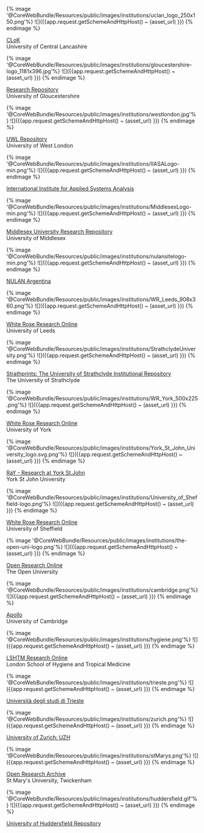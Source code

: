 {% image '@CoreWebBundle/Resources/public/images/institutions/uclan\_logo\_250x150.png'%} ![]({{app.request.getSchemeAndHttpHost() ~ (asset_url) }}) {% endimage %}

[CLoK](https://clok.uclan.ac.uk/)  
University of Central Lancashire

{% image '@CoreWebBundle/Resources/public/images/institutions/gloucestershire-logo\_1181x396.jpg'%} ![]({{app.request.getSchemeAndHttpHost() ~ (asset_url) }}) {% endimage %}

[Research Repository](http://eprints.glos.ac.uk)  
University of Gloucestershire

{% image '@CoreWebBundle/Resources/public/images/institutions/westlondon.jpg'%} ![]({{app.request.getSchemeAndHttpHost() ~ (asset_url) }}) {% endimage %}

[UWL Repository](http://repository.uwl.ac.uk/eprints/)  
University of West London

{% image '@CoreWebBundle/Resources/public/images/institutions/IIASALogo-min.png'%} ![]({{app.request.getSchemeAndHttpHost() ~ (asset_url) }}) {% endimage %}

[International Institute for Applied Systems Analysis](https://pure.iiasa.ac.at/)  

{% image '@CoreWebBundle/Resources/public/images/institutions/MiddlesexLogo-min.png'%} ![]({{app.request.getSchemeAndHttpHost() ~ (asset_url) }}) {% endimage %}

[Middlesex University Research Repository](http://eprints.mdx.ac.uk)  
University of Middlesex

{% image '@CoreWebBundle/Resources/public/images/institutions/nulansitelogo-min.png'%} ![]({{app.request.getSchemeAndHttpHost() ~ (asset_url) }}) {% endimage %}

[NULAN Argentina](http://nulan.mdp.edu.ar/)  

{% image '@CoreWebBundle/Resources/public/images/institutions/WR\_Leeds\_908x360.png'%} ![]({{app.request.getSchemeAndHttpHost() ~ (asset_url) }}) {% endimage %}

[White Rose Research Online](http://eprints.whiterose.ac.uk/)  
University of Leeds

{% image '@CoreWebBundle/Resources/public/images/institutions/StrathclydeUniversity.png'%} ![]({{app.request.getSchemeAndHttpHost() ~ (asset_url) }}) {% endimage %}

[Strathprints: The University of Strathclyde Institutional Repository](http://strathprints.strath.ac.uk/)  
The University of Strathclyde

{% image '@CoreWebBundle/Resources/public/images/institutions/WR\_York\_500x225.png'%} ![]({{app.request.getSchemeAndHttpHost() ~ (asset_url) }}) {% endimage %}

[White Rose Research Online](http://eprints.whiterose.ac.uk/)  
University of York

{% image '@CoreWebBundle/Resources/public/images/institutions/York\_St\_John\_University\_logo.svg.png'%} ![]({{app.request.getSchemeAndHttpHost() ~ (asset_url) }}) {% endimage %}

[RaY - Research at York St.John](https://ray.yorksj.ac.uk/)  
York St John University

{% image '@CoreWebBundle/Resources/public/images/institutions/University\_of\_Sheffield-logo.png'%} ![]({{app.request.getSchemeAndHttpHost() ~ (asset_url) }}) {% endimage %}

[White Rose Research Online](http://eprints.whiterose.ac.uk/)  
University of Sheffield

{% image '@CoreWebBundle/Resources/public/images/institutions/the-open-uni-logo.png'%} ![]({{app.request.getSchemeAndHttpHost() ~ (asset_url) }}) {% endimage %}

[Open Research Online](http://oro.open.ac.uk/)  
The Open University

{% image '@CoreWebBundle/Resources/public/images/institutions/cambridge.png'%} ![]({{app.request.getSchemeAndHttpHost() ~ (asset_url) }}) {% endimage %}

[Apollo](https://www.repository.cam.ac.uk/)  
University of Cambridge

{% image '@CoreWebBundle/Resources/public/images/institutions/hygiene.png'%} ![]({{app.request.getSchemeAndHttpHost() ~ (asset_url) }}) {% endimage %}

[LSHTM Research Online](http://researchonline.lshtm.ac.uk/)  
London School of Hygiene and Tropical Medicine

{% image '@CoreWebBundle/Resources/public/images/institutions/trieste.png'%} ![]({{app.request.getSchemeAndHttpHost() ~ (asset_url) }}) {% endimage %}

[Università degli studi di Trieste](https://www.units.it/)

{% image '@CoreWebBundle/Resources/public/images/institutions/zurich.png'%} ![]({{app.request.getSchemeAndHttpHost() ~ (asset_url) }}) {% endimage %}

[University of Zurich: UZH](http://www.uzh.ch/en.html)

{% image '@CoreWebBundle/Resources/public/images/institutions/stMarys.png'%} ![]({{app.request.getSchemeAndHttpHost() ~ (asset_url) }}) {% endimage %}

[Open Research Archive](https://research.stmarys.ac.uk/)  
St Mary's University, Twickenham

{% image '@CoreWebBundle/Resources/public/images/institutions/huddersfield.gif'%} ![]({{app.request.getSchemeAndHttpHost() ~ (asset_url) }}) {% endimage %}

[University of Huddersfield Repository](http://eprints.hud.ac.uk/)